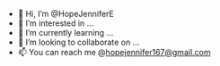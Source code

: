 - 👋 Hi, I’m @HopeJenniferE
- 👀 I’m interested in ...
- 🌱 I’m currently learning ...
- 💞️ I’m looking to collaborate on ...
- 📫 You can reach me @hopejennifer167@gmail.com

<!---
HopeJenniferE/HopeJenniferE is a ✨ special ✨ repository because its `README.md` (this file) appears on your GitHub profile.
You can click the Preview link to take a look at your changes.
--->
